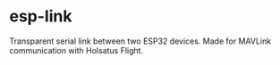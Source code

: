 # esp-link
Transparent serial link between two ESP32 devices. Made for MAVLink communication with Holsatus Flight.
